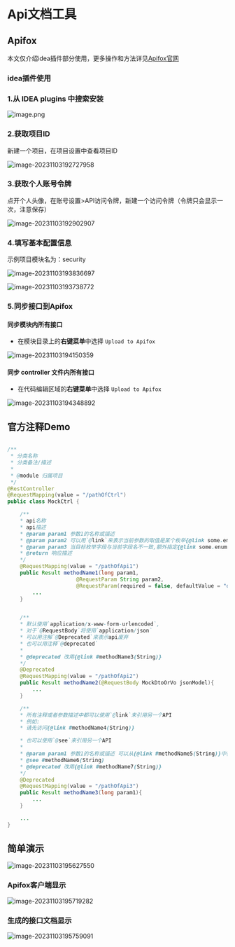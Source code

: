# Api文档工具

## Apifox

本文仅介绍idea插件部分使用，更多操作和方法详见[Apifox官网](https://apifox.com/)

### idea插件使用

### 1.从 IDEA plugins 中搜索安装

![image.png](https://cdn.jsdelivr.net/gh/studio-hu/drawingBed/img/202311031923166.png)

### 2.获取项目ID

新建一个项目，在项目设置中查看项目ID

![image-20231103192727958](https://cdn.jsdelivr.net/gh/studio-hu/drawingBed/img/202311031927014.png)

### 3.获取个人账号令牌

点开个人头像，在账号设置>API访问令牌，新建一个访问令牌（令牌只会显示一次，注意保存）

![image-20231103192902907](https://cdn.jsdelivr.net/gh/studio-hu/drawingBed/img/202311031929948.png)



### 4.填写基本配置信息

示例项目模块名为：security

![image-20231103193836697](https://cdn.jsdelivr.net/gh/studio-hu/drawingBed/img/202311031938721.png)

![image-20231103193738772](https://cdn.jsdelivr.net/gh/studio-hu/drawingBed/img/202311031937838.png)

### 5.同步接口到Apifox

#### 同步模块内所有接口

- 在模块目录上的**右键菜单**中选择 `Upload to Apifox`

![image-20231103194150359](https://cdn.jsdelivr.net/gh/studio-hu/drawingBed/img/202311031941407.png)

#### 同步 controller 文件内所有接口

- 在代码编辑区域的**右键菜单**中选择 `Upload to Apifox`

![image-20231103194348892](https://cdn.jsdelivr.net/gh/studio-hu/drawingBed/img/202311031943933.png)

## 官方注释Demo

```java

/**
 * 分类名称
 * 分类备注/描述
 *
 * @module 归属项目
 */
@RestController
@RequestMapping(value = "/pathOfCtrl")
public class MockCtrl {

    /**
    * api名称
    * api描述
    * @param param1 参数1的名称或描述
    * @param param2 可以用`@link`来表示当前参数的取值是某个枚举{@link some.enum.or.constant.class}
    * @param param3 当目标枚举字段与当前字段名不一致,额外指定{@link some.enum.or.constant.class#property1}
    * @return 响应描述
    */
    @RequestMapping(value = "/pathOfApi1")
    public Result methodName1(long param1,
                      @RequestParam String param2,
                      @RequestParam(required = false, defaultValue = "defaultValueOfParam3") String param3){
        ...
    }


    /**
    * 默认使用`application/x-www-form-urlencoded`,
    * 对于`@RequestBody`将使用`application/json`
    * 可以用注解`@Deprecated`来表示api废弃
    * 也可以用注释`@deprecated`
    *
    * @deprecated 改用{@link #methodName3(String)}
    */
    @Deprecated
    @RequestMapping(value = "/pathOfApi2")
    public Result methodName2(@RequestBody MockDtoOrVo jsonModel){
        ...
    }

    /**
    * 所有注释或者参数描述中都可以使用`@link`来引用另一个API
    * 例如:
    * 请先访问{@link #methodName4(String)}

    * 也可以使用`@see`来引用另一个API
    *
    * @param param1 参数1的名称或描述 可以从{@link #methodName5(String)}中获得
    * @see #methodName6(String)
    * @deprecated 改用{@link #methodName7(String)}
    */
    @Deprecated
    @RequestMapping(value = "/pathOfApi3")
    public Result methodName3(long param1){
        ...
    }

    ...
}
```



## 简单演示

![image-20231103195627550](https://cdn.jsdelivr.net/gh/studio-hu/drawingBed/img/202311031956594.png)

### Apifox客户端显示

![image-20231103195719282](https://cdn.jsdelivr.net/gh/studio-hu/drawingBed/img/202311031957308.png)

### 生成的接口文档显示

![image-20231103195759091](https://cdn.jsdelivr.net/gh/studio-hu/drawingBed/img/202311031957221.png)



